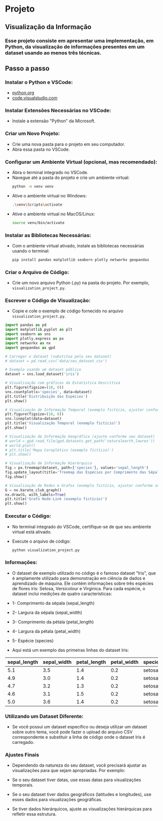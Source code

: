 # Projeto

## Visualização da Informação

### Esse projeto consiste em apresentar uma implementação, em Python, da visualização de informações presentes em um dataset usando ao menos três técnicas.

## Passo a passo

### Instalar o Python e VSCode:

- [python.org](https://www.python.org)
- [code.visualstudio.com](https://code.visualstudio.com)

### Instalar Extensões Necessárias no VSCode:

- Instale a extensão "Python" da Microsoft.

### Criar um Novo Projeto:

- Crie uma nova pasta para o projeto em seu computador.
- Abra essa pasta no VSCode.

### Configurar um Ambiente Virtual (opcional, mas recomendado):

- Abra o terminal integrado no VSCode.
- Navegue até a pasta do projeto e crie um ambiente virtual: 
  ```sh
  python -m venv venv
  ```
- Ative o ambiente virtual no Windows: 
  ```sh
  .\venv\Scripts\activate
  ```
- Ative o ambiente virtual no MacOS/Linux: 
  ```sh
  source venv/bin/activate
  ```

### Instalar as Bibliotecas Necessárias:

- Com o ambiente virtual ativado, instale as bibliotecas necessárias usando o terminal:
  ```sh
  pip install pandas matplotlib seaborn plotly networkx geopandas
  ```

### Criar o Arquivo de Código:

- Crie um novo arquivo Python (.py) na pasta do projeto. Por exemplo, `visualization_project.py`.

### Escrever o Código de Visualização:

- Copie e cole o exemplo de código fornecido no arquivo `visualization_project.py`.

```python
import pandas as pd
import matplotlib.pyplot as plt
import seaborn as sns
import plotly.express as px
import networkx as nx
import geopandas as gpd

# Carregar o dataset (substitua pelo seu dataset)
# dataset = pd.read_csv('data/seu_dataset.csv')

# Exemplo usando um dataset público
dataset = sns.load_dataset('iris')

# Visualização com gráficos da Estatística Descritiva
plt.figure(figsize=(10, 6))
sns.countplot(x='species', data=dataset)
plt.title('Distribuição das Espécies')
plt.show()

# Visualização de Informação Temporal (exemplo fictício, ajustar conforme seu dataset)
plt.figure(figsize=(10, 6))
sns.lineplot(data=dataset)
plt.title('Visualização Temporal (exemplo fictício)')
plt.show()

# Visualização de Informação Geográfica (ajuste conforme seu dataset)
# world = gpd.read_file(gpd.datasets.get_path('naturalearth_lowres'))
# world.plot()
# plt.title('Mapa Coroplético (exemplo fictício)')
# plt.show()

# Visualização de Informação Hierárquica
fig = px.treemap(dataset, path=['species'], values='sepal_length')
fig.update_layout(title='Treemap das Espécies por Comprimento das Sépalas')
fig.show()

# Visualização de Redes e Grafos (exemplo fictício, ajustar conforme seu dataset)
G = nx.karate_club_graph()
nx.draw(G, with_labels=True)
plt.title('Grafo Node-Link (exemplo fictício)')
plt.show()
```

### Executar o Código:

- No terminal integrado do VSCode, certifique-se de que seu ambiente virtual está ativado.

- Execute o arquivo de código:
  ```sh
  python visualization_project.py
  ```

### Informações:

- O dataset de exemplo utilizado no código é o famoso dataset "Iris", que é amplamente utilizado para demonstração em ciência de dados e aprendizado de máquina. Ele contém informações sobre três espécies de flores íris: Setosa, Versicolour e Virginica. Para cada espécie, o dataset inclui medições de quatro características:

- 1- Comprimento da sépala (sepal_length)
- 2- Largura da sépala (sepal_width)
- 3- Comprimento da pétala (petal_length)
- 4- Largura da pétala (petal_width)
- 5- Espécie (species)

- Aqui está um exemplo das primeiras linhas do dataset Iris:

| sepal_length | sepal_width | petal_length | petal_width | species |
| ------------ | ----------- | ------------ | ----------- | ------- |
| 5.1          | 3.5	     | 1.4	        | 0.2	      | setosa  |
| 4.9	       | 3.0	     | 1.4	        | 0.2	      | setosa  |
| 4.7	       | 3.2	     | 1.3	        | 0.2	      | setosa  |
| 4.6	       | 3.1	     | 1.5	        | 0.2	      | setosa  |
| 5.0          | 3.6	     | 1.4	        | 0.2	      | setosa  |

### Utilizando um Dataset Diferente:

- Se você possui um dataset específico ou deseja utilizar um dataset sobre outro tema, você pode fazer o upload do arquivo CSV correspondente e substituir a linha de código onde o dataset Iris é carregado.

### Ajustes Finais

-  Dependendo da natureza do seu dataset, você precisará ajustar as visualizações para que sejam apropriadas. Por exemplo:

- Se o seu dataset tiver datas, use essas datas para visualizações temporais.
- Se o seu dataset tiver dados geográficos (latitudes e longitudes), use esses dados para visualizações geográficas.
- Se tiver dados hierárquicos, ajuste as visualizações hierárquicas para refletir essa estrutura.
